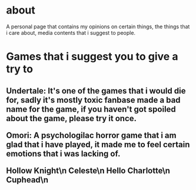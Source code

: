 # about
A personal page that contains my opinions on certain things, the things that i care about, media contents that i suggest to people.


<h1>Games that i suggest you to give a try to</h1>
<h2>Undertale: It's one of the games that i would die for, sadly it's mostly toxic fanbase made a bad name for the game, if you haven't got spoiled about the game, please try it once.

Omori: A psychologilac horror game that i am glad that i have played, it made me to feel certain emotions that i was lacking of.

Hollow Knight\n
Celeste\n
Hello Charlotte\n
Cuphead\n</h2>

